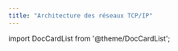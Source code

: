 ```yaml
---
title: "Architecture des réseaux TCP/IP"
---
```


import DocCardList from '@theme/DocCardList';

<DocCardList />
